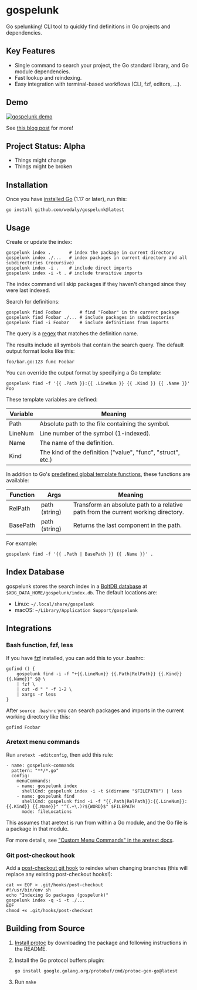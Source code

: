 gospelunk
=========

Go spelunking! CLI tool to quickly find definitions in Go projects and dependencies.

Key Features
------------

-	Single command to search your project, the Go standard library, and Go module dependencies.
-	Fast lookup and reindexing.
-	Easy integration with terminal-based workflows (CLI, fzf, editors, ...).

Demo
----

[![gospelunk demo](https://asciinema.org/a/459199.svg)](https://asciinema.org/a/459199?speed=2)

See [this blog post](https://dev-nonsense.com/posts/gospelunk/) for more!

Project Status: Alpha
---------------------

-	Things might change
-	Things might be broken

Installation
------------

Once you have [installed Go](https://go.dev/doc/install) (1.17 or later), run this:

```
go install github.com/wedaly/gospelunk@latest
```

Usage
-----

Create or update the index:

```
gospelunk index .       # index the package in current directory
gospelunk index ./...   # index packages in current directory and all subdirectories (recursive)
gospelunk index -i .    # include direct imports
gospelunk index -i -t . # include transitive imports
```

The index command will skip packages if they haven't changed since they were last indexed.

Search for definitions:

```
gospelunk find Foobar       # find "Foobar" in the current package
gospelunk find Foobar ./... # include packages in subdirectories
gospelunk find -i Foobar    # include definitions from imports
```

The query is a [regex](https://github.com/google/re2/wiki/Syntax) that matches the definition name.

The results include all symbols that contain the search query. The default output format looks like this:

```
foo/bar.go:123 func Foobar
```

You can override the output format by specifying a Go template:

```
gospelunk find -f '{{ .Path }}:{{ .LineNum }} {{ .Kind }} {{ .Name }}' Foo
```

These template variables are defined:

| Variable | Meaning                                                      |
|----------|--------------------------------------------------------------|
| Path     | Absolute path to the file containing the symbol.             |
| LineNum  | Line number of the symbol (1-indexed).                       |
| Name     | The name of the definition.                                  |
| Kind     | The kind of the definition ("value", "func", "struct", etc.) |

In addition to Go's [predefined global template functions](https://pkg.go.dev/text/template#hdr-Functions), these functions are available:

| Function | Args          | Meaning                                                                           |
|----------|---------------|-----------------------------------------------------------------------------------|
| RelPath  | path (string) | Transform an absolute path to a relative path from the current working directory. |
| BasePath | path (string) | Returns the last component in the path.                                           |

For example:

```
gospelunk find -f '{{ .Path | BasePath }} {{ .Name }}' .
```

Index Database
--------------

gospelunk stores the search index in a [BoltDB database](https://github.com/etcd-io/bbolt) at `$XDG_DATA_HOME/gospelunk/index.db`. The default locations are:

-	Linux: `~/.local/share/gospelunk`
-	macOS: `~/Library/Application Support/gospelunk`

Integrations
------------

### Bash function, fzf, less

If you have [fzf](https://github.com/junegunn/fzf) installed, you can add this to your .bashrc:

```
gofind () {
    gospelunk find -i -f "+{{.LineNum}} {{.Path|RelPath}} {{.Kind}} {{.Name}}" $@ \
    | fzf \
    | cut -d " " -f 1-2 \
    | xargs -r less
}
```

After `source .bashrc` you can search packages and imports in the current working directory like this:

```
gofind Foobar
```

### Aretext menu commands

Run `aretext -editconfig`, then add this rule:

```
- name: gospelunk-commands
  pattern: "**/*.go"
  config:
    menuCommands:
    - name: gospelunk index
      shellCmd: gospelunk index -i -t $(dirname "$FILEPATH") | less
    - name: gospelunk find
      shellCmd: gospelunk find -i -f "{{.Path|RelPath}}:{{.LineNum}}:{{.Kind}} {{.Name}}" "^(.+\.)?${WORD}$" $FILEPATH
      mode: fileLocations
```

This assumes that aretext is run from within a Go module, and the Go file is a package in that module.

For more details, see ["Custom Menu Commands" in the aretext docs](https://aretext.org/docs/custom-menu-commands/).

### Git post-checkout hook

Add a [post-checkout git hook](https://git-scm.com/docs/githooks#_post_checkout) to reindex when changing branches (this will replace any existing post-checkout hooks!):

```
cat << EOF > .git/hooks/post-checkout
#!/usr/bin/env sh
echo "Indexing Go packages (gospelunk)"
gospelunk index -q -i -t ./...
EOF
chmod +x .git/hooks/post-checkout
```

Building from Source
--------------------

1.	[Install protoc](https://developers.google.com/protocol-buffers/docs/downloads) by downloading the package and following instructions in the README.
2.	Install the Go protocol buffers plugin:

	```
	go install google.golang.org/protobuf/cmd/protoc-gen-go@latest
	```

3.	Run `make`

